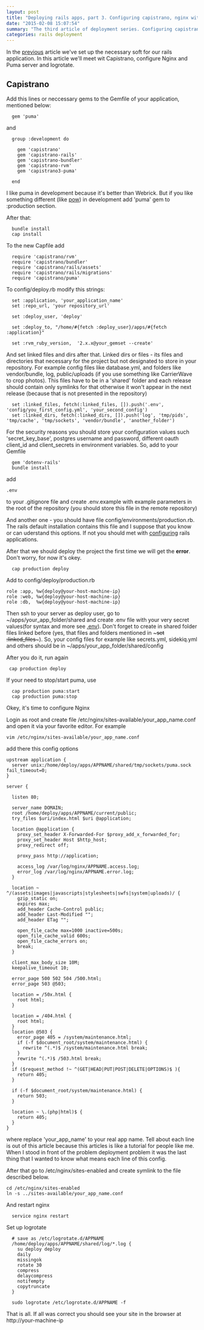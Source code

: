 ```yaml
---
layout: post
title: "Deploying rails apps, part 3. Configuring capistrano, nginx with puma"
date: "2015-02-08 15:07:54"
summary: "The third article of deployment series. Configuring capistrano, nginx  with puma"
categories: rails deployment
---
```


In the [previous](http://bigk.me/posts/deploying-rails-apps-part-2-setting-up-software/) article we've set up the necessary soft for our rails application. In this article we'll meet wit Capistrano, configure Nginx and Puma server and logrotate.

## Capistrano

Add this lines or neccessary gems to the Gemfile of your application, mentioned below:

~~~
  gem 'puma'
~~~
and

~~~
  group :development do

    gem 'capistrano'
    gem 'capistrano-rails'
    gem 'capistrano-bundler'
    gem 'capistrano-rvm'
    gem 'capistrano3-puma'

  end
~~~


I like puma in development because it's better than Webrick. But if you like something different (like [pow](http://pow.cx/)) in development add 'puma' gem to :production section.

After that:

~~~
  bundle install
  cap install
~~~

To the new Capfile add

~~~
  require 'capistrano/rvm'
  require 'capistrano/bundler'
  require 'capistrano/rails/assets'
  require 'capistrano/rails/migrations'
  require 'capistrano/puma'
~~~

To config/deploy.rb modify this strings:

~~~
  set :application, 'your_application_name'
  set :repo_url, 'your repository_url'

  set :deploy_user, 'deploy'

  set :deploy_to, "/home/#{fetch :deploy_user}/apps/#{fetch :application}"

  set :rvm_ruby_version,  '2.x.x@your_gemset --create'
~~~

And set linked files and dirs after that. Linked dirs or files - its files and directories that necessary for the project but not  designated to store in your repository. For example config files like database.yml, and folders like vendor/bundle, log, public/uploads (if you use something like CarrierWave to crop photos). This files have to be in a 'shared' folder and each release should contain only symlinks for that otherwise it won't appear in the next release (because that is not presented in the repository)

~~~
  set :linked_files, fetch(:linked_files, []).push('.env', 'config/you_first_config.yml', 'your_second_config')
  set :linked_dirs, fetch(:linked_dirs, []).push('log', 'tmp/pids', 'tmp/cache', 'tmp/sockets', 'vendor/bundle', 'another_folder')
~~~

For the security reasons you should store your configuration values such 'secret_key_base', postgres username and password, different oauth client_id and client_secrets in environment variables. So, add to your Gemfile

~~~
  gem 'dotenv-rails'
  bundle install
~~~

add
~~~
.env
~~~

to your .gitignore file and create .env.example with example parameters in the root of the repository (you should store this file in the remote repository)

And another one - you should have file config/environments/production.rb. The rails default installation contains this file and I suppose that you know or can uderstand this options. If not you should met with [configuring](http://guides.rubyonrails.org/configuring.html) rails applications.

After that we should deploy the project the first time we will get the **error**. Don't worry, for now it's okey.


~~~
  cap production deploy
~~~
Add to config/deploy/production.rb

~~~
role :app, %w{deploy@your-host-machine-ip}
role :web, %w{deploy@your-host-machine-ip}
role :db,  %w{deploy@your-host-machine-ip}
~~~

Then ssh to your server as deploy user, go to ~/apps/your_app_folder/shared and create .env file with your very secret values(for syntax and more see [.env](https://github.com/bkeepers/dotenv)).
Don't forget to create in shared folder files linked before (yes, that files and folders mentioned in ~~~set :linked_files~~~). So, your config files for example like secrets.yml, sidekiq.yml and others should be in ~/apps/your_app_folder/shared/config


After you do it, run again

~~~
 cap production deploy
~~~

If your need to stop/start puma, use

~~~
  cap production puma:start
  cap production puma:stop
~~~

Okey, it's time to configure Nginx


Login as root and create file /etc/nginx/sites-available/your_app_name.conf and open it via your favorite editor. For example

~~~
vim /etc/nginx/sites-available/your_app_name.conf
~~~

add there this config options

~~~
upstream application {
  server unix:/home/deploy/apps/APPNAME/shared/tmp/sockets/puma.sock fail_timeout=0;
}

server {

  listen 80;

  server_name DOMAIN;
  root /home/deploy/apps/APPNAME/current/public;
  try_files $uri/index.html $uri @application;

  location @application {
    proxy_set_header X-Forwarded-For $proxy_add_x_forwarded_for;
    proxy_set_header Host $http_host;
    proxy_redirect off;

    proxy_pass http://application;

    access_log /var/log/nginx/APPNAME.access.log;
    error_log /var/log/nginx/APPNAME.error.log;
  }

  location ~ ^/(assets|images|javascripts|stylesheets|swfs|system|uploads)/ {
    gzip_static on;
    expires max;
    add_header Cache-Control public;
    add_header Last-Modified "";
    add_header ETag "";

    open_file_cache max=1000 inactive=500s;
    open_file_cache_valid 600s;
    open_file_cache_errors on;
    break;
  }

  client_max_body_size 10M;
  keepalive_timeout 10;

  error_page 500 502 504 /500.html;
  error_page 503 @503;

  location = /50x.html {
    root html;
  }

  location = /404.html {
    root html;
  }
  location @503 {
    error_page 405 = /system/maintenance.html;
    if (-f $document_root/system/maintenance.html) {
      rewrite ^(.*)$ /system/maintenance.html break;
    }
    rewrite ^(.*)$ /503.html break;
  }
  if ($request_method !~ ^(GET|HEAD|PUT|POST|DELETE|OPTIONS)$ ){
    return 405;
  }

  if (-f $document_root/system/maintenance.html) {
    return 503;
  }

  location ~ \.(php|html)$ {
    return 405;
  }
}
~~~

where replace 'your_app_name' to your real app name. Tell about each line is out of this article because this articles is like a tutorial for people like me. When I stood in front of the problem deployment problem it was the last thing that I wanted to know what means each line of this config.

After that go to /etc/nginx/sites-enabled and create symlink to the file described below.

~~~
cd /etc/nginx/sites-enabled
ln -s ../sites-available/your_app_name.conf
~~~
And restart nginx

~~~
  service nginx restart
~~~

Set up logrotate

~~~
  # save as /etc/logrotate.d/APPNAME
  /home/deploy/apps/APPNAME/shared/log/*.log {
    su deploy deploy
    daily
    missingok
    rotate 30
    compress
    delaycompress
    notifempty
    copytruncate
  }

  sudo logrotate /etc/logrotate.d/APPNAME -f
~~~

That is all. If all was correct you should see your site in the browser at http://your-machine-ip

